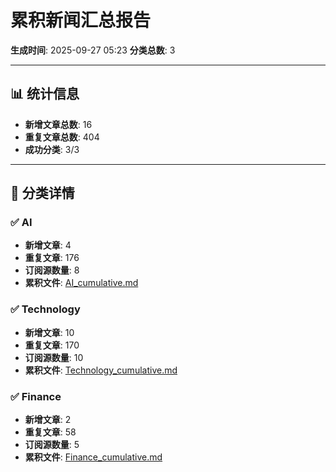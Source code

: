 # 累积新闻汇总报告

**生成时间**: 2025-09-27 05:23
**分类总数**: 3

---

## 📊 统计信息

- **新增文章总数**: 16
- **重复文章总数**: 404
- **成功分类**: 3/3

---

## 📂 分类详情

### ✅ AI
- **新增文章**: 4
- **重复文章**: 176
- **订阅源数量**: 8
- **累积文件**: [AI_cumulative.md](./AI_cumulative.md)

### ✅ Technology
- **新增文章**: 10
- **重复文章**: 170
- **订阅源数量**: 10
- **累积文件**: [Technology_cumulative.md](./Technology_cumulative.md)

### ✅ Finance
- **新增文章**: 2
- **重复文章**: 58
- **订阅源数量**: 5
- **累积文件**: [Finance_cumulative.md](./Finance_cumulative.md)
